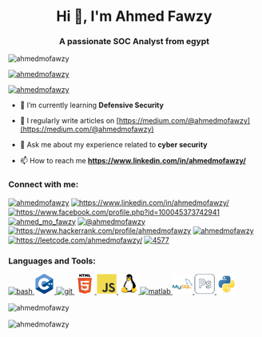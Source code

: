 <h1 align="center">Hi 👋, I'm Ahmed Fawzy</h1>
<h3 align="center">A passionate SOC Analyst from egypt</h3>

<p align="left"> <img src="https://komarev.com/ghpvc/?username=ahmedmofawzy&label=Profile%20views&color=0e75b6&style=flat" alt="ahmedmofawzy" /> </p>

<p align="left"> <a href="https://github.com/ryo-ma/github-profile-trophy"><img src="https://github-profile-trophy.vercel.app/?username=ahmedmofawzy" alt="ahmedmofawzy" /></a> </p>

<p align="left"> <a href="https://twitter.com/ahmedmofawzy" target="blank"><img src="https://img.shields.io/twitter/follow/ahmedmofawzy?logo=twitter&style=for-the-badge" alt="ahmedmofawzy" /></a> </p>

- 🌱 I’m currently learning **Defensive Security**

- 📝 I regularly write articles on [https://medium.com/@ahmedmofawzy](https://medium.com/@ahmedmofawzy)

- 💬 Ask me about my experience related to **cyber security**

- 📫 How to reach me **https://www.linkedin.com/in/ahmedmofawzy/**

<h3 align="left">Connect with me:</h3>
<p align="left">
<a href="https://twitter.com/ahmedmofawzy" target="blank"><img align="center" src="https://raw.githubusercontent.com/rahuldkjain/github-profile-readme-generator/master/src/images/icons/Social/twitter.svg" alt="ahmedmofawzy" height="30" width="40" /></a>
<a href="https://linkedin.com/in/https://www.linkedin.com/in/ahmedmofawzy/" target="blank"><img align="center" src="https://raw.githubusercontent.com/rahuldkjain/github-profile-readme-generator/master/src/images/icons/Social/linked-in-alt.svg" alt="https://www.linkedin.com/in/ahmedmofawzy/" height="30" width="40" /></a>
<a href="https://fb.com/https://www.facebook.com/profile.php?id=100045373742941" target="blank"><img align="center" src="https://raw.githubusercontent.com/rahuldkjain/github-profile-readme-generator/master/src/images/icons/Social/facebook.svg" alt="https://www.facebook.com/profile.php?id=100045373742941" height="30" width="40" /></a>
<a href="https://instagram.com/ahmed_mo_fawzy" target="blank"><img align="center" src="https://raw.githubusercontent.com/rahuldkjain/github-profile-readme-generator/master/src/images/icons/Social/instagram.svg" alt="ahmed_mo_fawzy" height="30" width="40" /></a>
<a href="https://medium.com/@ahmedmofawzy" target="blank"><img align="center" src="https://raw.githubusercontent.com/rahuldkjain/github-profile-readme-generator/master/src/images/icons/Social/medium.svg" alt="@ahmedmofawzy" height="30" width="40" /></a>
<a href="https://www.hackerrank.com/https://www.hackerrank.com/profile/ahmedmofawzy" target="blank"><img align="center" src="https://raw.githubusercontent.com/rahuldkjain/github-profile-readme-generator/master/src/images/icons/Social/hackerrank.svg" alt="https://www.hackerrank.com/profile/ahmedmofawzy" height="30" width="40" /></a>
<a href="https://codeforces.com/profile/ahmedmofawzy" target="blank"><img align="center" src="https://raw.githubusercontent.com/rahuldkjain/github-profile-readme-generator/master/src/images/icons/Social/codeforces.svg" alt="ahmedmofawzy" height="30" width="40" /></a>
<a href="https://www.leetcode.com/https://leetcode.com/ahmedmofawzy/" target="blank"><img align="center" src="https://raw.githubusercontent.com/rahuldkjain/github-profile-readme-generator/master/src/images/icons/Social/leet-code.svg" alt="https://leetcode.com/ahmedmofawzy/" height="30" width="40" /></a>
<a href="https://discord.gg/4577" target="blank"><img align="center" src="https://raw.githubusercontent.com/rahuldkjain/github-profile-readme-generator/master/src/images/icons/Social/discord.svg" alt="4577" height="30" width="40" /></a>
</p>

<h3 align="left">Languages and Tools:</h3>
<p align="left"> <a href="https://www.gnu.org/software/bash/" target="_blank" rel="noreferrer"> <img src="https://www.vectorlogo.zone/logos/gnu_bash/gnu_bash-icon.svg" alt="bash" width="40" height="40"/> </a> <a href="https://www.w3schools.com/cpp/" target="_blank" rel="noreferrer"> <img src="https://raw.githubusercontent.com/devicons/devicon/master/icons/cplusplus/cplusplus-original.svg" alt="cplusplus" width="40" height="40"/> </a> <a href="https://git-scm.com/" target="_blank" rel="noreferrer"> <img src="https://www.vectorlogo.zone/logos/git-scm/git-scm-icon.svg" alt="git" width="40" height="40"/> </a> <a href="https://www.w3.org/html/" target="_blank" rel="noreferrer"> <img src="https://raw.githubusercontent.com/devicons/devicon/master/icons/html5/html5-original-wordmark.svg" alt="html5" width="40" height="40"/> </a> <a href="https://developer.mozilla.org/en-US/docs/Web/JavaScript" target="_blank" rel="noreferrer"> <img src="https://raw.githubusercontent.com/devicons/devicon/master/icons/javascript/javascript-original.svg" alt="javascript" width="40" height="40"/> </a> <a href="https://www.linux.org/" target="_blank" rel="noreferrer"> <img src="https://raw.githubusercontent.com/devicons/devicon/master/icons/linux/linux-original.svg" alt="linux" width="40" height="40"/> </a> <a href="https://www.mathworks.com/" target="_blank" rel="noreferrer"> <img src="https://upload.wikimedia.org/wikipedia/commons/2/21/Matlab_Logo.png" alt="matlab" width="40" height="40"/> </a> <a href="https://www.mysql.com/" target="_blank" rel="noreferrer"> <img src="https://raw.githubusercontent.com/devicons/devicon/master/icons/mysql/mysql-original-wordmark.svg" alt="mysql" width="40" height="40"/> </a> <a href="https://www.photoshop.com/en" target="_blank" rel="noreferrer"> <img src="https://raw.githubusercontent.com/devicons/devicon/master/icons/photoshop/photoshop-line.svg" alt="photoshop" width="40" height="40"/> </a> <a href="https://www.python.org" target="_blank" rel="noreferrer"> <img src="https://raw.githubusercontent.com/devicons/devicon/master/icons/python/python-original.svg" alt="python" width="40" height="40"/> </a> </p>

<p><img align="center" src="https://github-readme-stats.vercel.app/api/top-langs?username=ahmedmofawzy&show_icons=true&locale=en&layout=compact" alt="ahmedmofawzy" /></p>

<p><img align="center" src="https://github-readme-streak-stats.herokuapp.com/?user=ahmedmofawzy&" alt="ahmedmofawzy" /></p>
